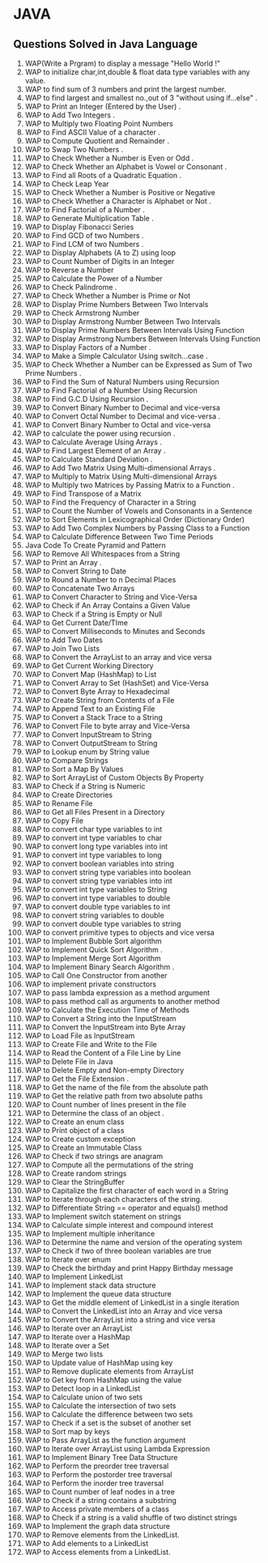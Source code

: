 # JAVA
## Questions Solved in Java Language

1.	WAP(Write a Prgram) to display a message "Hello World !" 
2.	WAP to initialize char,int,double & float data type variables with any value.
3.	WAP to find sum of 3 numbers and print the largest number.
4.	WAP to find largest and smallest no.,out of 3 "without using if...else" .
5.	WAP to Print an Integer (Entered by the User) .
6.	WAP to Add Two Integers .
7.	WAP to Multiply two Floating Point Numbers
8.	WAP to Find ASCII Value of a character .
9.	WAP to Compute Quotient and Remainder .
10.	WAP to Swap Two Numbers .
11.	WAP to Check Whether a Number is Even or Odd .
12.	WAP to Check Whether an Alphabet is Vowel or Consonant .
13.	WAP to Find all Roots of a Quadratic Equation .
14.	WAP to Check Leap Year 
15.	WAP to Check Whether a Number is Positive or Negative
16.	WAP to Check Whether a Character is Alphabet or Not .
17.	WAP to Find Factorial of a Number .
18.	WAP to Generate Multiplication Table .
19.	WAP to Display Fibonacci Series
20.	WAP to Find GCD of two Numbers .
21.	WAP to Find LCM of two Numbers .
22.	WAP to Display Alphabets (A to Z) using loop
23.	WAP to Count Number of Digits in an Integer
24.	WAP to Reverse a Number
25.	WAP to Calculate the Power of a Number
26.	WAP to Check Palindrome .
27.	WAP to Check Whether a Number is Prime or Not
28.	WAP to Display Prime Numbers Between Two Intervals
29.	WAP to Check Armstrong Number
30.	WAP to Display Armstrong Number Between Two Intervals
31.	WAP to Display Prime Numbers Between Intervals Using Function
32.	WAP to Display Armstrong Numbers Between Intervals Using Function
33.	WAP to Display Factors of a Number .
34.	WAP to Make a Simple Calculator Using switch...case .
35.	WAP to Check Whether a Number can be Expressed as Sum of Two Prime Numbers .
36.	WAP to Find the Sum of Natural Numbers using Recursion
37.	WAP to Find Factorial of a Number Using Recursion
38.	WAP to Find G.C.D Using Recursion .
39.	WAP to Convert Binary Number to Decimal and vice-versa
40.	WAP to Convert Octal Number to Decimal and vice-versa .
41.	WAP to Convert Binary Number to Octal and vice-versa
42.	WAP to calculate the power using recursion .
43.	WAP to Calculate Average Using Arrays .
44.	WAP to Find Largest Element of an Array .
45.	WAP to Calculate Standard Deviation .
46.	WAP to Add Two Matrix Using Multi-dimensional Arrays .
47.	WAP to Multiply to Matrix Using Multi-dimensional Arrays
48.	WAP to Multiply two Matrices by Passing Matrix to a Function .
49.	WAP to Find Transpose of a Matrix
50.	WAP to Find the Frequency of Character in a String
51.	WAP to Count the Number of Vowels and Consonants in a Sentence
52.	WAP to Sort Elements in Lexicographical Order (Dictionary Order)
53.	WAP to Add Two Complex Numbers by Passing Class to a Function
54.	WAP to Calculate Difference Between Two Time Periods
55.	Java Code To Create Pyramid and Pattern
56.	WAP to Remove All Whitespaces from a String
57.	WAP to Print an Array .
58.	WAP to Convert String to Date
59.	WAP to Round a Number to n Decimal Places
60.	WAP to Concatenate Two Arrays
61.	WAP to Convert Character to String and Vice-Versa
62.	WAP to Check if An Array Contains a Given Value
63.	WAP to Check if a String is Empty or Null
64.	WAP to Get Current Date/TIme
65.	WAP to Convert Milliseconds to Minutes and Seconds
66.	WAP to Add Two Dates
67.	WAP to Join Two Lists
68.	WAP to Convert the ArrayList to an array and vice versa
69.	WAP to Get Current Working Directory
70.	WAP to Convert Map (HashMap) to List
71.	WAP to Convert Array to Set (HashSet) and Vice-Versa
72.	WAP to Convert Byte Array to Hexadecimal
73.	WAP to Create String from Contents of a File
74.	WAP to Append Text to an Existing File
75.	WAP to Convert a Stack Trace to a String
76.	WAP to Convert File to byte array and Vice-Versa
77.	WAP to Convert InputStream to String
78.	WAP to Convert OutputStream to String
79.	WAP to Lookup enum by String value
80.	WAP to Compare Strings
81.	WAP to Sort a Map By Values
82.	WAP to Sort ArrayList of Custom Objects By Property
83.	WAP to Check if a String is Numeric
84.	WAP to Create Directories
85.	WAP to Rename File
86.	WAP to Get all Files Present in a Directory
87.	WAP to Copy File
88.	WAP to convert char type variables to int
89.	WAP to convert int type variables to char
90.	WAP to convert long type variables into int
91.	WAP to convert int type variables to long
92.	WAP to convert boolean variables into string
93.	WAP to convert string type variables into boolean
94.	WAP to convert string type variables into int
95.	WAP to convert int type variables to String
96.	WAP to convert int type variables to double
97.	WAP to convert double type variables to int
98.	WAP to convert string variables to double
99.	WAP to convert double type variables to string
100.	WAP to convert primitive types to objects and vice versa
101.	WAP to Implement Bubble Sort algorithm
102.	WAP to Implement Quick Sort Algorithm .
103.	WAP to Implement Merge Sort Algorithm
104.	WAP to Implement Binary Search Algorithm .
105.	WAP to Call One Constructor from another
106.	WAP to implement private constructors
107.	WAP to pass lambda expression as a method argument
108.	WAP to pass method call as arguments to another method
109.	WAP to Calculate the Execution Time of Methods
110.	WAP to Convert a String into the InputStream
111.	WAP to Convert the InputStream into Byte Array
112.	WAP to Load File as InputStream
113.	WAP to Create File and Write to the File
114.	WAP to Read the Content of a File Line by Line
115.	WAP to Delete File in Java
116.	WAP to Delete Empty and Non-empty Directory
117.	WAP to Get the File Extension .
118.	WAP to Get the name of the file from the absolute path
119.	WAP to Get the relative path from two absolute paths
120.	WAP to Count number of lines present in the file
121.	WAP to Determine the class of an object .
122.	WAP to Create an enum class
123.	WAP to Print object of a class
124.	WAP to Create custom exception
125.	WAP to Create an Immutable Class
126.	WAP to Check if two strings are anagram
127.	WAP to Compute all the permutations of the string
128.	WAP to Create random strings
129.	WAP to Clear the StringBuffer
130.	WAP to Capitalize the first character of each word in a String
131.	WAP to Iterate through each characters of the string.
132.	WAP to Differentiate String == operator and equals() method
133.	WAP to Implement switch statement on strings
134.	WAP to Calculate simple interest and compound interest
135.	WAP to Implement multiple inheritance
136.	WAP to Determine the name and version of the operating system
137.	WAP to Check if two of three boolean variables are true
138.	WAP to Iterate over enum
139.	WAP to Check the birthday and print Happy Birthday message
140.	WAP to Implement LinkedList
141.	WAP to Implement stack data structure
142.	WAP to Implement the queue data structure
143.	WAP to Get the middle element of LinkedList in a single iteration
144.	WAP to Convert the LinkedList into an Array and vice versa
145.	WAP to Convert the ArrayList into a string and vice versa
146.	WAP to Iterate over an ArrayList
147.	WAP to Iterate over a HashMap
148.	WAP to Iterate over a Set
149.	WAP to Merge two lists
150.	WAP to Update value of HashMap using key
151.	WAP to Remove duplicate elements from ArrayList
152.	WAP to Get key from HashMap using the value
153.	WAP to Detect loop in a LinkedList
154.	WAP to Calculate union of two sets
155.	WAP to Calculate the intersection of two sets
156.	WAP to Calculate the difference between two sets
157.	WAP to Check if a set is the subset of another set
158.	WAP to Sort map by keys
159.	WAP to Pass ArrayList as the function argument
160.	WAP to Iterate over ArrayList using Lambda Expression
161.	WAP to Implement Binary Tree Data Structure
162.	WAP to Perform the preorder tree traversal
163.	WAP to Perform the postorder tree traversal
164.	WAP to Perform the inorder tree traversal
165.	WAP to Count number of leaf nodes in a tree
166.	WAP to Check if a string contains a substring
167.	WAP to Access private members of a class
168.	WAP to Check if a string is a valid shuffle of two distinct strings
169.	WAP to Implement the graph data structure
170.	WAP to Remove elements from the LinkedList.
171.	WAP to Add elements to a LinkedList
172.	WAP to Access elements from a LinkedList.
